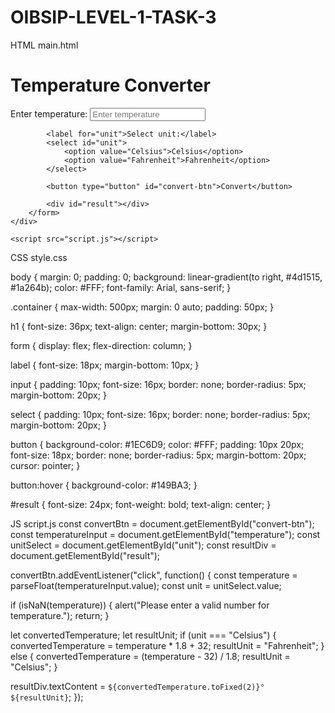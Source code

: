 # OIBSIP-LEVEL-1-TASK-3

HTML main.html
<!DOCTYPE html>
<html>

<head>
    <title>Temperature Converter</title>
    <link rel="stylesheet" type="text/css" href="style.css">
</head>

<body>
    <div class="container">
        <h1>Temperature Converter</h1>
        <form>
            <label for="temperature">Enter temperature:</label>
            <input type="text" id="temperature" placeholder="Enter temperature" required>

            <label for="unit">Select unit:</label>
            <select id="unit">
				<option value="Celsius">Celsius</option>
				<option value="Fahrenheit">Fahrenheit</option>
			</select>

            <button type="button" id="convert-btn">Convert</button>

            <div id="result"></div>
        </form>
    </div>

    <script src="script.js"></script>
</body>

</html>

CSS style.css

body {
    margin: 0;
    padding: 0;
    background: linear-gradient(to right, #4d1515, #1a264b);
    color: #FFF;
    font-family: Arial, sans-serif;
}

.container {
    max-width: 500px;
    margin: 0 auto;
    padding: 50px;
}

h1 {
    font-size: 36px;
    text-align: center;
    margin-bottom: 30px;
}

form {
    display: flex;
    flex-direction: column;
}

label {
    font-size: 18px;
    margin-bottom: 10px;
}

input {
    padding: 10px;
    font-size: 16px;
    border: none;
    border-radius: 5px;
    margin-bottom: 20px;
}

select {
    padding: 10px;
    font-size: 16px;
    border: none;
    border-radius: 5px;
    margin-bottom: 20px;
}

button {
    background-color: #1EC6D9;
    color: #FFF;
    padding: 10px 20px;
    font-size: 18px;
    border: none;
    border-radius: 5px;
    margin-bottom: 20px;
    cursor: pointer;
}

button:hover {
    background-color: #149BA3;
}

#result {
    font-size: 24px;
    font-weight: bold;
    text-align: center;
}

JS script.js
const convertBtn = document.getElementById("convert-btn");
const temperatureInput = document.getElementById("temperature");
const unitSelect = document.getElementById("unit");
const resultDiv = document.getElementById("result");

convertBtn.addEventListener("click", function() {
  const temperature = parseFloat(temperatureInput.value);
  const unit = unitSelect.value;

  if (isNaN(temperature)) {
    alert("Please enter a valid number for temperature.");
    return;
  }

  let convertedTemperature;
  let resultUnit;
  if (unit === "Celsius") {
    convertedTemperature = temperature * 1.8 + 32;
    resultUnit = "Fahrenheit";
  } else {
    convertedTemperature = (temperature - 32) / 1.8;
    resultUnit = "Celsius";
  }

  resultDiv.textContent = `${convertedTemperature.toFixed(2)}° ${resultUnit}`;
});
